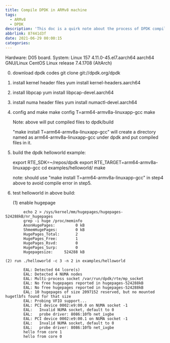 ```yaml
---
title: Compile DPDK in ARMv8 machine
tags:
  - ARMv8
  - DPDK
description: 'This doc is a quirk note about the process of DPDK compile in ARMv8 machine. '
abbrlink: 87441d3f
date: 2021-06-29 00:00:15
categories:
---
```


Hardware: D05 board.
System: Linux 157 4.11.0-45.el7.aarch64 aarch64 GNU/Linux
		CentOS Linux release 7.4.1708 (AltArch) 
	
0. download dpdk codes
	git clone git://dpdk.org/dpdk

1. install kernel header files
	yum install kernel-headers.aarch64

2. install libpcap
	yum install libpcap-devel.aarch64

3. install numa header files
	yum install numactl-devel.aarch64

4. config and make
	make config T=arm64-armv8a-linuxapp-gcc
	make

	Note: above will put compiled files to dpdk/build

	"make install T=arm64-armv8a-linuxapp-gcc" will create a directory
	named as arm64-armv8a-linuxapp-gcc under dpdk and put compiled files
	in it.

5. build the dpdk helloworld example:

	export RTE_SDK=~/repos/dpdk
	export RTE_TARGET=arm64-armv8a-linuxapp-gcc
	cd examples/helloworld/
	make

	note: should use "make install T=arm64-armv8a-linuxapp-gcc" in step4
	      above to avoid compile error in step5.

6. test helloworld in above build:

	(1) enable hugepage
```
		echo 2 > /sys/kernel/mm/hugepages/hugepages-524288kB/nr_hugepages
		grep -i huge /proc/meminfo
		AnonHugePages:         0 kB
		ShmemHugePages:        0 kB
		HugePages_Total:       2
		HugePages_Free:        1
		HugePages_Rsvd:        0
		HugePages_Surp:        0
		Hugepagesize:     524288 kB
```
	(2) run ./helloworld -c 3 -n 2 in examples/helloworld
```
		EAL: Detected 64 lcore(s)
		EAL: Detected 4 NUMA nodes
		EAL: Multi-process socket /var/run/dpdk/rte/mp_socket
		EAL: No free hugepages reported in hugepages-524288kB
		EAL: No free hugepages reported in hugepages-524288kB
		EAL: 10 hugepages of size 2097152 reserved, but no mounted hugetlbfs found for that size
		EAL: Probing VFIO support...
		EAL: PCI device 0002:e9:00.0 on NUMA socket -1
		EAL:   Invalid NUMA socket, default to 0
		EAL:   probe driver: 8086:10fb net_ixgbe
		EAL: PCI device 0002:e9:00.1 on NUMA socket -1
		EAL:   Invalid NUMA socket, default to 0
		EAL:   probe driver: 8086:10fb net_ixgbe
		hello from core 1
		hello from core 0
```
